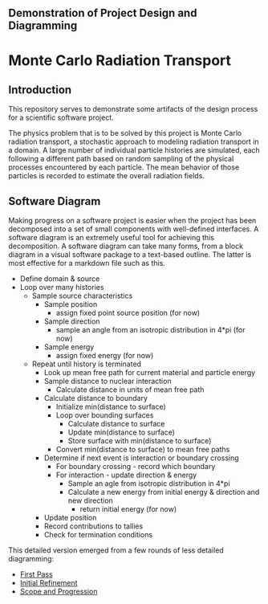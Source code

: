 ## Demonstration of Project Design and Diagramming

# Monte Carlo Radiation Transport

## Introduction

This repository serves to demonstrate some artifacts of the design process for
a scientific software project.

The physics problem that is to be solved by this project is Monte Carlo
radiation transport, a stochastic approach to modeling radiation transport in
a domain.  A large number of individual particle histories are simulated, each
following a different path based on random sampling of the physical processes
encountered by each particle.  The mean behavior of those particles is
recorded to estimate the overall radiation fields.

## Software Diagram

Making progress on a software project is easier when the project has been
decomposed into a set of small components with well-defined interfaces.  A
software diagram is an extremely useful tool for achieving this decomposition.
A software diagram can take many forms, from a block diagram in a visual
software package to a text-based outline.  The latter is most effective for a
markdown file such as this.

* Define domain & source
* Loop over many histories
  * Sample source characteristics
    * Sample position
      * assign fixed point source position (for now)
    * Sample direction
      * sample an angle from an isotropic distribution in 4*pi (for now)
    * Sample energy
      * assign fixed energy (for now)
  * Repeat until history is terminated
    * Look up mean free path for current material and particle energy
    * Sample distance to nuclear interaction
      * Calculate distance in units of mean free path
    * Calculate distance to boundary
      * Initialize min(distance to surface)
      * Loop over bounding surfaces
        * Calculate distance to surface
        * Update min(distance to surface)
        * Store surface with min(distance to surface)
      * Convert min(distance to surface) to mean free paths
    * Determine if next event is interaction or boundary crossing
      * For boundary crossing - record which boundary
      * For interaction - update direction & energy
        * Sample an agle from isotropic distribution in 4*pi
        * Calculate a new energy from initial energy & direction and new direction
          * return initial energy (for now)
    * Update position
    * Record contributions to tallies
    * Check for termination conditions


This detailed version emerged from a few rounds of less detailed diagramming:

* [First Pass](first-pass.md)
* [Initial Refinement](refinement.md)
* [Scope and Progression](scope.md)

